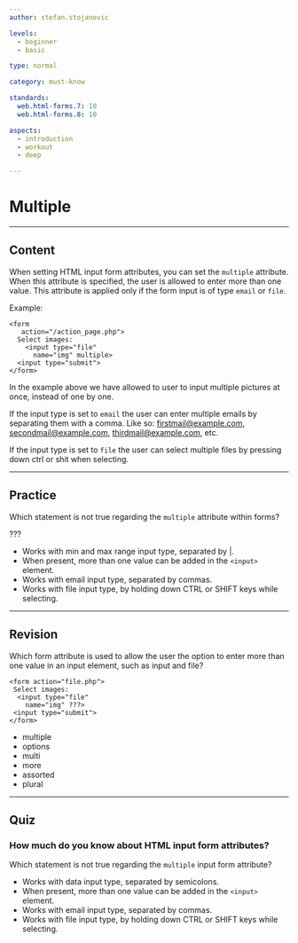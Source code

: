 ```yaml
---
author: stefan.stojanovic

levels:
  - beginner
  - basic

type: normal

category: must-know

standards:
  web.html-forms.7: 10
  web.html-forms.8: 10

aspects:
  - introduction
  - workout
  - deep

---
```

# Multiple
---
## Content

When setting HTML input form attributes, you can set the `multiple` attribute. When this attribute is specified, the user is allowed to enter more than one value. This attribute is applied only if the form input is of type `email` or `file`.

Example:
```
<form
   action="/action_page.php">
  Select images:
    <input type="file"
      name="img" multiple>
  <input type="submit">
</form>
```

In the example above we have allowed to user to input multiple pictures at once, instead of one by one.

If the input type is set to `email` the user can enter multiple emails by separating them with a comma. Like so: firstmail@example.com, secondmail@example.com, thirdmail@example.com, etc.

If the input type is set to `file` the user can select multiple files by pressing down ctrl or shit when selecting.

---
## Practice

Which statement is not true regarding the `multiple` attribute within forms?

???

* Works with min and max range input type, separated by |.
* When present, more than one value can be added in the `<input>` element.
* Works with email input type, separated by commas.
* Works with file input type, by holding down CTRL or SHIFT keys while selecting.

---
## Revision

Which form attribute is used to allow the user the option to enter more than one value in an input element, such as input and file?

```
<form action="file.php">
 Select images:
  <input type="file"
    name="img" ???>
 <input type="submit">
</form>
```

* multiple
* options
* multi
* more
* assorted
* plural

---
## Quiz

### How much do you know about HTML input form attributes?

Which statement is not true regarding the `multiple` input form attribute?

* Works with data input type, separated by semicolons.
* When present, more than one value can be added in the `<input>` element.
* Works with email input type, separated by commas.
* Works with file input type, by holding down CTRL or SHIFT keys while selecting.
